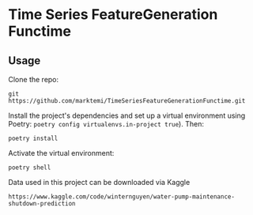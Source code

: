 # Time Series FeatureGeneration Functime

## Usage

Clone the repo:
```shell
git https://github.com/marktemi/TimeSeriesFeatureGenerationFunctime.git
```
Install the project's dependencies and set up a virtual environment using Poetry: `poetry config virtualenvs.in-project true`).
Then:
```shell
poetry install
```
Activate the virtual environment:
```shell
poetry shell
```
Data used in this project can be downloaded via Kaggle

```shell
https://www.kaggle.com/code/winternguyen/water-pump-maintenance-shutdown-prediction
```
